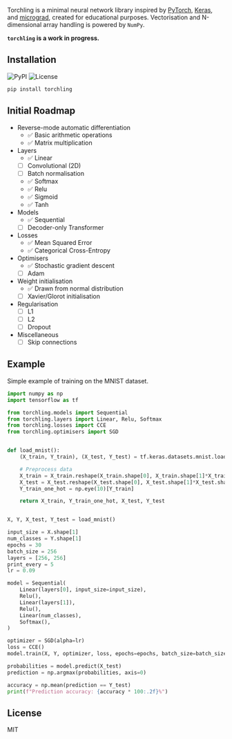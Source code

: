 Torchling is a minimal neural network library inspired by [PyTorch](https://github.com/pytorch/pytorch/tree/main), [Keras](https://github.com/keras-team/keras), and [micrograd](https://github.com/karpathy/micrograd), created for educational purposes. Vectorisation and N-dimensional array handling is powered by `NumPy`.

**`torchling` is a work in progress.**

## Installation
![PyPI](https://img.shields.io/pypi/v/torchling) ![License](https://img.shields.io/github/license/pbrut/torchling)
```bash
pip install torchling
```

## Initial Roadmap

- Reverse-mode automatic differentiation
    - ✅ Basic arithmetic operations
    - ✅ Matrix multiplication
- Layers 
    - ✅ Linear
    - [ ] Convolutional (2D)
    - [ ] Batch normalisation
    - ✅ Softmax
    - ✅ Relu
    - ✅ Sigmoid
    - ✅ Tanh
- Models
    - ✅ Sequential
    - [ ] Decoder-only Transformer
- Losses
    - ✅ Mean Squared Error
    - ✅ Categorical Cross-Entropy
- Optimisers
    - ✅ Stochastic gradient descent
    - [ ] Adam
- Weight initialisation
    - ✅ Drawn from normal distribution
    - [ ] Xavier/Glorot initialisation
- Regularisation
    - [ ] L1
    - [ ] L2
    - [ ] Dropout
- Miscellaneous
    - [ ] Skip connections

## Example
Simple example of training on the MNIST dataset. 
```python
import numpy as np
import tensorflow as tf

from torchling.models import Sequential
from torchling.layers import Linear, Relu, Softmax
from torchling.losses import CCE
from torchling.optimisers import SGD


def load_mnist():
    (X_train, Y_train), (X_test, Y_test) = tf.keras.datasets.mnist.load_data()

    # Preprocess data
    X_train = X_train.reshape(X_train.shape[0], X_train.shape[1]*X_train.shape[2]).astype(np.float64) / 255.0
    X_test = X_test.reshape(X_test.shape[0], X_test.shape[1]*X_test.shape[2]).astype(np.float64) / 255.0
    Y_train_one_hot = np.eye(10)[Y_train]

    return X_train, Y_train_one_hot, X_test, Y_test


X, Y, X_test, Y_test = load_mnist()

input_size = X.shape[1]
num_classes = Y.shape[1]
epochs = 30
batch_size = 256
layers = [256, 256]
print_every = 5
lr = 0.09

model = Sequential(
    Linear(layers[0], input_size=input_size),
    Relu(),
    Linear(layers[1]),
    Relu(),
    Linear(num_classes),
    Softmax(),
)

optimizer = SGD(alpha=lr)
loss = CCE()
model.train(X, Y, optimizer, loss, epochs=epochs, batch_size=batch_size, print_every=print_every)

probabilities = model.predict(X_test)
prediction = np.argmax(probabilities, axis=0)

accuracy = np.mean(prediction == Y_test)
print(f"Prediction accuracy: {accuracy * 100:.2f}%")
```

## License
MIT
